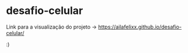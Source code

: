 # desafio-celular
 
 Link para a visualização do projeto -> <a href="https://ailafelixx.github.io/desafio-celular/">https://ailafelixx.github.io/desafio-celular/</a>

 :)
